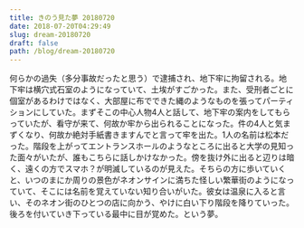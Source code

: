 ```yaml
---
title: きのう見た夢 20180720
date: 2018-07-20T04:29:49
slug: dream-20180720
draft: false
path: /blog/dream-20180720
---
```


何らかの過失（多分事故だったと思う）で逮捕され、地下牢に拘留される。地下牢は横穴式石室のようになっていて、土埃がすごかった。また、受刑者ごとに個室があるわけではなく、大部屋に布でできた縄のようなものを張ってパーティションにしていた。まずそこの中心人物4人と話して、地下牢の案内をしてもらっていたが、看守が来て、何故か牢から出られることになった。件の4人と気まずくなり、何故か絶対手紙書きますんでと言って牢を出た。1人の名前は松本だった。階段を上がってエントランスホールのようなところに出ると大学の見知った面々がいたが、誰もこちらに話しかけなかった。傍を抜け外に出ると辺りは暗く、遠くの方でスマホ？が明滅しているのが見えた。そちらの方に歩いていくと、いつのまにか周りの景色がネオンサインに満ちた怪しい繁華街のようになっていて、そこには名前を覚えていない知り合いがいた。彼女は温泉に入ると言い、そのネオン街のひとつの店に向かう、やけに白い下り階段を降りていった。後ろを付いていき下っている最中に目が覚めた。という夢。